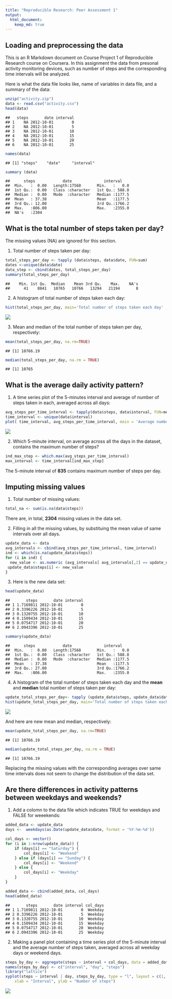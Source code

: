 ```yaml
---
title: "Reproducible Research: Peer Assessment 1"
output: 
  html_document:
    keep_md: true
---
```




## Loading and preprocessing the data

This is an R Markdown document on Course Project 1 of Reproducible Research course on Coursera. In this assignment the data from presonal activity monitoring devices, such as number of steps and the corresponding time intervals will be analyzed. 

Here is what the data file looks like, name of variables in data file, and a summary of the data: 


```r
unzip("activity.zip")
data <- read.csv("activity.csv")
head(data)
```

```
##   steps       date interval
## 1    NA 2012-10-01        0
## 2    NA 2012-10-01        5
## 3    NA 2012-10-01       10
## 4    NA 2012-10-01       15
## 5    NA 2012-10-01       20
## 6    NA 2012-10-01       25
```

```r
names(data)
```

```
## [1] "steps"    "date"     "interval"
```

```r
summary (data) 
```

```
##      steps            date              interval     
##  Min.   :  0.00   Length:17568       Min.   :   0.0  
##  1st Qu.:  0.00   Class :character   1st Qu.: 588.8  
##  Median :  0.00   Mode  :character   Median :1177.5  
##  Mean   : 37.38                      Mean   :1177.5  
##  3rd Qu.: 12.00                      3rd Qu.:1766.2  
##  Max.   :806.00                      Max.   :2355.0  
##  NA's   :2304
```

## What is the total number of steps taken per day? 

The missing values (NA) are ignored for this section.

1. Total number of steps taken per day: 


```r
total_steps_per_day <- tapply (data$steps, data$date, FUN=sum)
dates <-unique(data$date)
data_step <- cbind(dates, total_steps_per_day)
summary(total_steps_per_day)
```

```
##    Min. 1st Qu.  Median    Mean 3rd Qu.    Max.    NA's 
##      41    8841   10765   10766   13294   21194       8
```

2. A histogram of total number of steps taken each day:


```r
hist(total_steps_per_day, main='Total number of steps taken each day' ,xlab='Steps')
```

![](PA1_template_files/figure-html/unnamed-chunk-3-1.png)<!-- -->

3. Mean and median of the total number of steps taken per day, respectively: 


```r
mean(total_steps_per_day, na.rm=TRUE)
```

```
## [1] 10766.19
```

```r
median(total_steps_per_day, na.rm = TRUE)
```

```
## [1] 10765
```

## What is the average daily activity pattern? 

1. A time series plot of the 5-minutes interval and average of number of steps taken in each, averaged across all days: 


```r
avg_steps_per_time_interval <- tapply(data$steps, data$interval, FUN=mean, na.rm=TRUE)
time_interval <- unique(data$interval)
plot( time_interval, avg_steps_per_time_interval, main = 'Average number of steps in each time interval', xlab='5-minute interval',ylab=' Average number of steps taken', type="l")
```

![](PA1_template_files/figure-html/unnamed-chunk-5-1.png)<!-- -->

2. Which 5-minute interval, on average across all the days in the dataset, contains the maximum number of steps?


```r
ind_max_step <- which.max(avg_steps_per_time_interval)
max_interval <- time_interval[ind_max_step]
```

The 5-minute interval of **835** contains maximum number of steps per day. 

## Imputing missing values

1. Total number of missing values: 


```r
total_na <- sum(is.na(data$steps))
```

There are, in total, **2304** missing values in the data set.

2. Filling in all the missing values, by substituing the mean value of same intervals over all days. 


```r
update_data <- data
avg_intervals <- cbind(avg_steps_per_time_interval, time_interval)
ind <- which(is.na(update_data$steps))
for (i in ind) {
  new_value <- as.numeric (avg_intervals[ avg_intervals[,2] == update_data$interval[i],1])
 update_data$steps[i] <- new_value  
}
```

3. Here is the new data set: 


```r
head(update_data)
```

```
##       steps       date interval
## 1 1.7169811 2012-10-01        0
## 2 0.3396226 2012-10-01        5
## 3 0.1320755 2012-10-01       10
## 4 0.1509434 2012-10-01       15
## 5 0.0754717 2012-10-01       20
## 6 2.0943396 2012-10-01       25
```

```r
summary(update_data)
```

```
##      steps            date              interval     
##  Min.   :  0.00   Length:17568       Min.   :   0.0  
##  1st Qu.:  0.00   Class :character   1st Qu.: 588.8  
##  Median :  0.00   Mode  :character   Median :1177.5  
##  Mean   : 37.38                      Mean   :1177.5  
##  3rd Qu.: 27.00                      3rd Qu.:1766.2  
##  Max.   :806.00                      Max.   :2355.0
```

4. A histogram of the total number of steps taken each day and the **mean** and **median** total number of steps taken per day:


```r
update_total_steps_per_day<- tapply (update_data$steps, update_data$date, FUN=sum)
hist(update_total_steps_per_day, main='Total number of steps taken each day -- missing values are filled' ,xlab='Steps')
```

![](PA1_template_files/figure-html/unnamed-chunk-10-1.png)<!-- -->

And here are new mean and median, respectively: 


```r
mean(update_total_steps_per_day, na.rm=TRUE)
```

```
## [1] 10766.19
```

```r
median(update_total_steps_per_day, na.rm = TRUE)
```

```
## [1] 10766.19
```
Replacing the missing values with the corresponding averages over same time intervals does not seem to change the distribution of the data set. 
## Are there differences in activity patterns between weekdays and weekends?

1. Add a colomn to the data file which indicates TRUE for weekdays and FALSE for weeekends: 


```r
added_data <- update_data
days <-  weekdays(as.Date(update_data$date, format = '%Y-%m-%d'))

col_days <- vector()
for (i in 1:nrow(update_data)) {
    if (days[i] == "Saturday") {
        col_days[i] <- "Weekend"
    } else if (days[i] == "Sunday") {
        col_days[i] <- "Weekend"
    } else {
        col_days[i] <- "Weekday"
    }
}

added_data <- cbind(added_data, col_days)
head(added_data)
```

```
##       steps       date interval col_days
## 1 1.7169811 2012-10-01        0  Weekday
## 2 0.3396226 2012-10-01        5  Weekday
## 3 0.1320755 2012-10-01       10  Weekday
## 4 0.1509434 2012-10-01       15  Weekday
## 5 0.0754717 2012-10-01       20  Weekday
## 6 2.0943396 2012-10-01       25  Weekday
```

2. Making a panel plot containing a time series plot of the 5-minute interval and the average number of steps taken, averaged across all weekday days or weekend days.


```r
steps_by_day <- aggregate(steps ~ interval + col_days, data = added_data, mean)
names(steps_by_day) <- c("interval", "day", "steps")
library("lattice")
xyplot(steps ~ interval | day, steps_by_day, type = "l", layout = c(1, 2), 
    xlab = "Interval", ylab = "Number of steps")
```

![](PA1_template_files/figure-html/unnamed-chunk-13-1.png)<!-- -->
